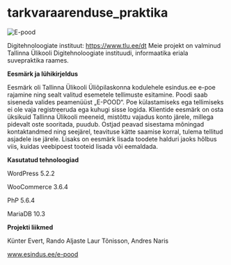# tarkvaraarenduse_praktika

![E-pood](https://www.upload.ee/image/10119218/pilt1.png)

Digitehnoloogiate instituut: https://www.tlu.ee/dt
Meie projekt on valminud Tallinna Ülikooli Digitehnoloogiate instituudi, informaatika eriala suvepraktika raames.

**Eesmärk ja lühikirjeldus**

Eesmärk oli Tallinna Ülikooli Üliõpilaskonna kodulehele esindus.ee e-poe rajamine ning sealt valitud esemetele tellimuste esitamine. Poodi saab siseneda valides peamenüüst „E-POOD“. Poe külastamiseks ega tellimiseks ei ole vaja registreeruda ega kuhugi sisse logida. Klientide eesmärk on osta üksikuid Tallinna Ülikooli meeneid, mistõttu vajadus konto järele, millega pidevalt oste sooritada, puudub. Ostjad peavad sisestama mõningad kontaktandmed ning seejärel, teavituse kätte saamise korral, tulema tellitud asjadele ise järele. Lisaks on eesmärk lisada toodete halduri jaoks hõlbus viis, kuidas veebipoest tooteid lisada või eemaldada.

**Kasutatud tehnoloogiad**

WordPress 5.2.2

WooCommerce 3.6.4

PhP 5.6.4

MariaDB 10.3

**Projekti liikmed**

Künter Evert, Rando Aljaste Laur Tõnisson, Andres Naris




www.esindus.ee/e-pood
